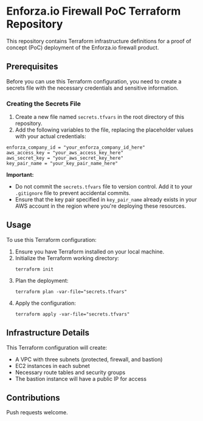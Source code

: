 # Enforza.io Firewall PoC Terraform Repository

This repository contains Terraform infrastructure definitions for a proof of concept (PoC) deployment of the Enforza.io firewall product.

## Prerequisites

Before you can use this Terraform configuration, you need to create a secrets file with the necessary credentials and sensitive information.

### Creating the Secrets File

1. Create a new file named `secrets.tfvars` in the root directory of this repository.
2. Add the following variables to the file, replacing the placeholder values with your actual credentials:

```hcl
enforza_company_id = "your_enforza_company_id_here"
aws_access_key = "your_aws_access_key_here"
aws_secret_key = "your_aws_secret_key_here"
key_pair_name = "your_key_pair_name_here"
```

**Important:**
- Do not commit the `secrets.tfvars` file to version control. Add it to your `.gitignore` file to prevent accidental commits.
- Ensure that the key pair specified in `key_pair_name` already exists in your AWS account in the region where you're deploying these resources.

## Usage

To use this Terraform configuration:

1. Ensure you have Terraform installed on your local machine.
2. Initialize the Terraform working directory:
   ```
   terraform init
   ```
3. Plan the deployment:
   ```
   terraform plan -var-file="secrets.tfvars"
   ```
4. Apply the configuration:
   ```
   terraform apply -var-file="secrets.tfvars"
   ```

## Infrastructure Details

This Terraform configuration will create:
- A VPC with three subnets (protected, firewall, and bastion)
- EC2 instances in each subnet
- Necessary route tables and security groups
- The bastion instance will have a public IP for access

## Contributions

Push requests welcome.

